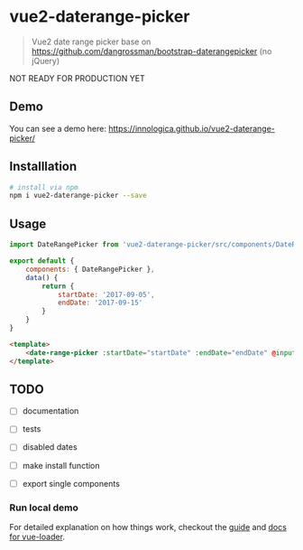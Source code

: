 # vue2-daterange-picker

> Vue2 date range picker base on https://github.com/dangrossman/bootstrap-daterangepicker (no jQuery)

NOT READY FOR PRODUCTION YET

## Demo
You can see a demo here: 
https://innologica.github.io/vue2-daterange-picker/

## Installlation

``` bash
# install via npm
npm i vue2-daterange-picker --save
```

## Usage

```javascript
import DateRangePicker from 'vue2-daterange-picker/src/components/DateRangePicker'

export default {
    components: { DateRangePicker },
    data() {
        return {
            startDate: '2017-09-05',
            endDate: '2017-09-15'
        }
    }
}
```

```html
<template>
    <date-range-picker :startDate="startDate" :endDate="endDate" @input="console.log(value)"></date-range-picker>
</template>
```

## TODO

- [ ] documentation
- [ ] tests
- [ ] disabled dates
- [ ] make install function
- [ ] export single components


### Run local demo

For detailed explanation on how things work, checkout the [guide](http://vuejs-templates.github.io/webpack/) and [docs for vue-loader](http://vuejs.github.io/vue-loader).
